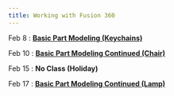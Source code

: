 ```yaml
---
title: Working with Fusion 360
---
```


Feb 8
: [**Basic Part Modeling (Keychains)**](#)

Feb 10
: [**Basic Part Modeling Continued (Chair)**](#)

Feb 15
: **No Class (Holiday)**
  
Feb 17
: [**Basic Part Modeling Continued (Lamp)**](#)
